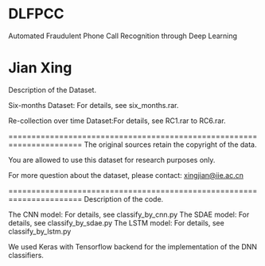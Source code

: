 # DLFPCC
Automated Fraudulent Phone Call Recognition through Deep Learning

Jian Xing
=====================================================================
Description of the Dataset.

Six-months Dataset: For details, see six_months.rar.

Re-collection over time Dataset:For details, see RC1.rar to RC6.rar.

======================================================================
The original sources retain the copyright of the data.

You are allowed to use this dataset for research purposes only.

For more question about the dataset, please contact:
xingjian@iie.ac.cn

======================================================================
Description of the code.

The CNN model: For details, see classify_by_cnn.py
The SDAE model: For details, see classify_by_sdae.py
The LSTM model: For details, see classify_by_lstm.py

We used Keras with Tensorflow backend for the implementation of the DNN classifiers.
